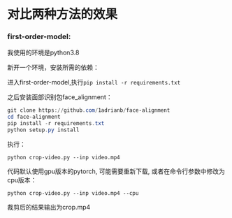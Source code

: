 # 对比两种方法的效果

### first-order-model:

我使用的环境是python3.8

新开一个环境，安装所需的依赖：

进入first-order-model,执行`pip install -r requirements.txt`

之后安装面部识别包face_alignment：

```powershell
git clone https://github.com/1adrianb/face-alignment
cd face-alignment
pip install -r requirements.txt
python setup.py install
```

执行：

`python crop-video.py --inp video.mp4`

代码默认使用gpu版本的pytorch, 可能需要重新下载, 或者在命令行参数中修改为cpu版本：

`python crop-video.py --inp video.mp4 --cpu`



裁剪后的结果输出为crop.mp4


